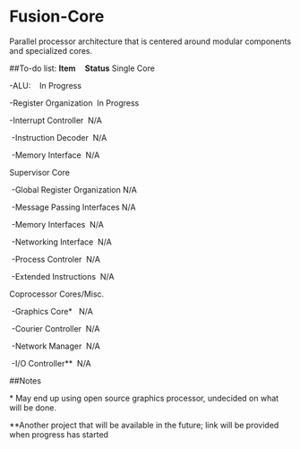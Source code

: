 # Fusion-Core
Parallel processor architecture that is centered around modular components and specialized cores.

##To-do list:
<b>Item&nbsp;&nbsp;&nbsp;&nbsp;&nbsp;Status</b>
Single Core			
	
   -ALU:&nbsp;&nbsp;&nbsp;&nbsp;In Progress
	
   -Register Organization&nbsp;&nbsp;In Progress
	
   -Interrupt Controller&nbsp;&nbsp;N/A
	
&nbsp;-Instruction Decoder&nbsp;&nbsp;N/A
	
&nbsp;-Memory Interface&nbsp;&nbsp;N/A	



Supervisor Core

&nbsp;-Global Register Organization&nbsp;N/A
	
&nbsp;-Message Passing Interfaces&nbsp;N/A
	
&nbsp;-Memory Interfaces&nbsp;&nbsp;N/A
	
&nbsp;-Networking Interface&nbsp;&nbsp;N/A
	
&nbsp;-Process Controler&nbsp;&nbsp;N/A
	
&nbsp;-Extended Instructions&nbsp;&nbsp;N/A

Coprocessor Cores/Misc.

&nbsp;-Graphics Core\*&nbsp;&nbsp;&nbsp;N/A
	
&nbsp;-Courier Controller&nbsp;&nbsp;N/A
	
&nbsp;-Network Manager&nbsp;&nbsp;N/A
	
&nbsp;-I/O Controller\*\*&nbsp;&nbsp;N/A



##Notes

\* May end up using open source graphics processor, undecided on what will be done.

\*\*Another project that will be available in the future; link will be provided when progress has started
